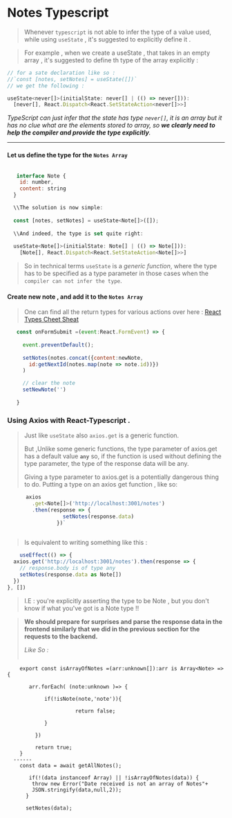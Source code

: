 # Notes Typescript 

> Whenever `typescript` is not able to infer the type of a value used,
> while using  `useState` , it's suggested 
> to explicitly define it .


> For example , when we create a useState , that takes in 
an empty array , it's suggested to define th type of the array explicitly : 

```javascript 
// for a sate declaration like so : 
//`const [notes, setNotes] = useState([])`
// we get the following : 

useState<never[]>(initialState: never[] | (() => never[])): 
  [never[], React.Dispatch<React.SetStateAction<never[]>>] 

```

 _TypeScript can just infer that the state has type `never[]`, it is an array but it has no clue what are the elements stored to array, so **we clearly need to help the compiler and provide the type explicitly**._

---

 #### Let us define the type for the `Notes Array`


```javascript

   interface Note {
    id: number,
    content: string
  }

  \\The solution is now simple:
  
  const [notes, setNotes] = useState<Note[]>([]);
  
  \\And indeed, the type is set quite right:
  
  useState<Note[]>(initialState: Note[] | (() => Note[])):
    [Note[], React.Dispatch<React.SetStateAction<Note[]>>]

```
 
 > So in technical terms `useState` is a _generic function_, where the type has to be specified as a type parameter in those cases when the `compiler can not infer the type`.


 #### Create new note , and add it to the `Notes Array` 
  
  > One can find all the return types for various actions over here : [React Types Cheet Sheat](https://react-typescript-cheatsheet.netlify.app/docs/basic/getting-started/forms_and_events/ "react types")

 ```javascript 
    const onFormSubmit =(event:React.FormEvent) => {
  
      event.preventDefault();
      
      setNotes(notes.concat({content:newNote,
        id:getNextId(notes.map(note => note.id))}) 
      )

      // clear the note
      setNewNote('')
     
    }
```

### Using Axios with React-Typescript .

>Just like `useState` also `axios.get` is a generic function.
>
>But ,Unlike some generic functions, the type parameter of axios.get has a default value **`any`** so, if the function is used without defining the type parameter, the type of the response data will be any.
>
>Giving a type parameter to axios.get is a potentially dangerous thing to do. 
>Putting a type on an axios get function , like so:
  ```javascript
        axios
          .get<Note[]>('http://localhost:3001/notes')
          .then(response => {
                    setNotes(response.data)
                  })`
    
  ```
> Is equivalent to writing something like this :
  ```javascript
      useEffect(() => {
    axios.get('http://localhost:3001/notes').then(response => {
      // response.body is of type any
      setNotes(response.data as Note[])
    })
  }, [])
  ```

> I.E : you're explicitly asserting the type to be Note , but you don't know if what you've got is a Note type !! 
 
> **We should prepare for surprises and parse the response data in the frontend similarly that we did in the previous section for the requests to the backend.** 
>    
> 
> _Like So :_
> ```javascript
        export const isArrayOfNotes =(arr:unknown[]):arr is Array<Note> =>{
      
           arr.forEach( (note:unknown )=> {
                     
                if(!isNote(note,'note')){
        
                          return false;
                          
                }
        
             })
        
             return true;
        }
      ------
        const data = await getAllNotes();

           if(!(data instanceof Array) || !isArrayOfNotes(data)) {
            throw new Error("Date received is not an array of Notes"+
            JSON.stringify(data,null,2));
          }

          setNotes(data);
   ```